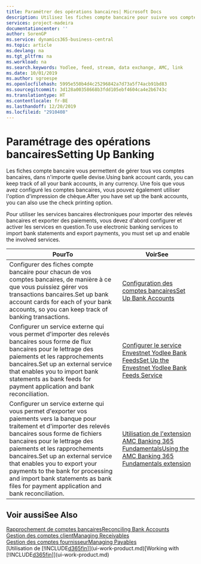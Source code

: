 ```yaml
---
title: Paramétrer des opérations bancaires| Microsoft Docs
description: Utilisez les fiches compte bancaire pour suivre vos comptes bancaires et paramétrer le flux bancaire, telles que Yodlee, pour échanger des données.
services: project-madeira
documentationcenter: ''
author: SorenGP
ms.service: dynamics365-business-central
ms.topic: article
ms.devlang: na
ms.tgt_pltfrm: na
ms.workload: na
ms.search.keywords: Yodlee, feed, stream, data exchange, AMC, link
ms.date: 10/01/2019
ms.author: sgroespe
ms.openlocfilehash: 5995e550b4d4c25296842a7d73a5f74acb91bd83
ms.sourcegitcommit: 3d128a00358668b3fdd105ebf4604ca4e2b6743c
ms.translationtype: HT
ms.contentlocale: fr-BE
ms.lasthandoff: 12/20/2019
ms.locfileid: "2910408"
---
```

# <a name="setting-up-banking"></a><span data-ttu-id="355d1-103">Paramétrage des opérations bancaires</span><span class="sxs-lookup"><span data-stu-id="355d1-103">Setting Up Banking</span></span>
<span data-ttu-id="355d1-104">Les fiches compte bancaire vous permettent de gérer tous vos comptes bancaires, dans n'importe quelle devise.</span><span class="sxs-lookup"><span data-stu-id="355d1-104">Using bank account cards, you can keep track of all your bank accounts, in any currency.</span></span> <span data-ttu-id="355d1-105">Une fois que vous avez configuré les comptes bancaires, vous pouvez également utiliser l'option d'impression de chèque.</span><span class="sxs-lookup"><span data-stu-id="355d1-105">After you have set up the bank accounts, you can also use the check printing option.</span></span>

<span data-ttu-id="355d1-106">Pour utiliser les services bancaires électroniques pour importer des relevés bancaires et exporter des paiements, vous devez d'abord configurer et activer les services en question.</span><span class="sxs-lookup"><span data-stu-id="355d1-106">To use electronic banking services to import bank statements and  export payments, you must set up and enable the involved services.</span></span>

| <span data-ttu-id="355d1-107">Pour</span><span class="sxs-lookup"><span data-stu-id="355d1-107">To</span></span> | <span data-ttu-id="355d1-108">Voir</span><span class="sxs-lookup"><span data-stu-id="355d1-108">See</span></span> |
| --- | --- |
| <span data-ttu-id="355d1-109">Configurer des fiches compte bancaire pour chacun de vos comptes bancaires, de manière à ce que vous puissiez gérer vos transactions bancaires.</span><span class="sxs-lookup"><span data-stu-id="355d1-109">Set up bank account cards for each of your bank accounts, so you can keep track of banking transactions.</span></span> |[<span data-ttu-id="355d1-110">Configuration des comptes bancaires</span><span class="sxs-lookup"><span data-stu-id="355d1-110">Set Up Bank Accounts</span></span>](bank-how-setup-bank-accounts.md) |
| <span data-ttu-id="355d1-111">Configurer un service externe qui vous permet d'importer des relevés bancaires sous forme de flux bancaires pour le lettrage des paiements et les rapprochements bancaires.</span><span class="sxs-lookup"><span data-stu-id="355d1-111">Set up an external service that enables you to import bank statements as bank feeds for payment application and bank reconciliation.</span></span> |[<span data-ttu-id="355d1-112">Configurer le service Envestnet Yodlee Bank Feeds</span><span class="sxs-lookup"><span data-stu-id="355d1-112">Set Up the Envestnet Yodlee Bank Feeds Service</span></span>](bank-how-setup-bank-statement-service.md) |
| <span data-ttu-id="355d1-113">Configurer un service externe qui vous permet d'exporter vos paiements vers la banque pour traitement et d'importer des relevés bancaires sous forme de fichiers bancaires pour le lettrage des paiements et les rapprochements bancaires.</span><span class="sxs-lookup"><span data-stu-id="355d1-113">Set up an external service that enables you to export your payments to the bank for processing  and import bank statements as bank files for payment application and bank reconciliation.</span></span> |[<span data-ttu-id="355d1-114">Utilisation de l'extension AMC Banking 365 Fundamentals</span><span class="sxs-lookup"><span data-stu-id="355d1-114">Using the AMC Banking 365 Fundamentals extension</span></span>](ui-extensions-amc-banking.md) |

## <a name="see-also"></a><span data-ttu-id="355d1-115">Voir aussi</span><span class="sxs-lookup"><span data-stu-id="355d1-115">See Also</span></span>
[<span data-ttu-id="355d1-116">Rapprochement de comptes bancaires</span><span class="sxs-lookup"><span data-stu-id="355d1-116">Reconciling Bank Accounts</span></span>](bank-manage-bank-accounts.md)  
[<span data-ttu-id="355d1-117">Gestion des comptes client</span><span class="sxs-lookup"><span data-stu-id="355d1-117">Managing Receivables</span></span>](receivables-manage-receivables.md)  
[<span data-ttu-id="355d1-118">Gestion des comptes fournisseur</span><span class="sxs-lookup"><span data-stu-id="355d1-118">Managing Payables</span></span>](payables-manage-payables.md)  
<span data-ttu-id="355d1-119">[Utilisation de [!INCLUDE[d365fin](includes/d365fin_md.md)]](ui-work-product.md)</span><span class="sxs-lookup"><span data-stu-id="355d1-119">[Working with [!INCLUDE[d365fin](includes/d365fin_md.md)]](ui-work-product.md)</span></span>
